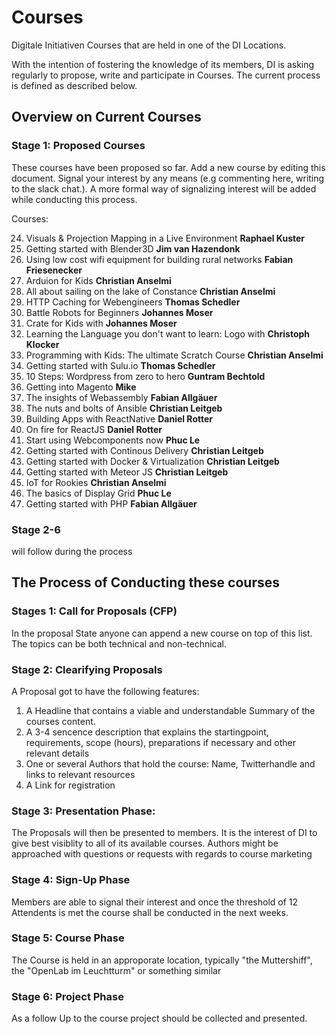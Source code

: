 

# Courses
Digitale Initiativen Courses that are held in one of the DI Locations.

With the intention of fostering the knowledge of its members, DI is asking regularly to propose, write and participate in Courses. 
The current process is defined as described below.



## Overview on Current Courses

### Stage 1: Proposed Courses
These courses have been proposed so far. Add a new course by editing this document. 
Signal your interest by any means (e.g commenting here, writing to the slack chat.).
A more formal way of signalizing interest will be added while conducting this process.

Courses:

24. Visuals & Projection Mapping in a Live Environment **Raphael Kuster**
23. Getting started with Blender3D **Jim van Hazendonk**
22. Using low cost wifi equipment for building rural networks **Fabian Friesenecker**
21. Arduion for Kids **Christian Anselmi**
20. All about sailing on the lake of Constance **Christian Anselmi**
19. HTTP Caching for Webengineers **Thomas Schedler**
18. Battle Robots for Beginners **Johannes Moser**
17. Crate for Kids with **Johannes Moser**
16. Learning the Language you don't want to learn: Logo with **Christoph Klocker**
15. Programming with Kids: The ultimate Scratch Course **Christian Anselmi**
14. Getting started with Sulu.io **Thomas Schedler**
13. 10 Steps: Wordpress from zero to hero **Guntram Bechtold**
12. Getting into Magento **Mike**
11. The insights of Webassembly **Fabian Allgäuer**
10. The nuts and bolts of Ansible **Christian Leitgeb**
9. Building Apps with ReactNative **Daniel Rotter**
8. On fire for ReactJS **Daniel Rotter**
7. Start using Webcomponents now **Phuc Le**
6. Getting started with Continous Delivery **Christian Leitgeb**
5. Getting started with Docker & Virtualization **Christian Leitgeb**
4. Getting started with Meteor JS  **Christian Leitgeb**
3. IoT for Rookies **Christian Anselmi**
2. The basics of Display Grid **Phuc Le**
1. Getting started with PHP  **Fabian Allgäuer**



### Stage 2-6
will follow during the process



## The Process of Conducting these courses


### Stages 1: Call for Proposals (CFP)
In the proposal State anyone can append a new course on top of this list. The topics can be both technical and non-technical. 

### Stage 2: Clearifying Proposals
A Proposal got to have the following features: 
1) A Headline that contains a viable and understandable Summary of the courses content. 
2) A 3-4 sencence description that explains the startingpoint, requirements, scope (hours), preparations if necessary  and other relevant details
3) One or several Authors that hold the course: Name, Twitterhandle and links to relevant resources
4) A Link for registration

### Stage 3: Presentation Phase: 
The Proposals will then be presented to members. It is the interest of DI to give best visiblity to all of its available courses. 
Authors might be approached with questions or requests with regards to course marketing

### Stage 4: Sign-Up Phase
Members are able to signal their interest and once the threshold of 12 Attendents is met the course shall be conducted in the next weeks. 

### Stage 5: Course Phase
The Course is held in an approporate location, typically "the Muttershiff", the "OpenLab im Leuchtturm" or something similar

### Stage 6: Project Phase
As a follow Up to the course project should be collected and presented.



